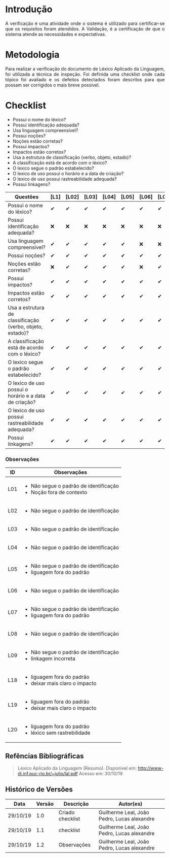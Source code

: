 # Introdução

<p align="justify">
A verificação é uma atividade onde o sistema é utilizado para certificar-se que os requisitos foram atendidos. A Validação, é a certificação de que o sistema atende as necessidades e expectativas.
</p>

# Metodologia

<p align="justify">
Para realizar a verificação do documento de Léxico Aplicado da Linguagem, foi utilizada a técnica de inspeção. Foi definida uma checklist onde cada tópico foi avaliado e os defeitos detectados foram descritos para que possam ser corrigidos o mais breve possível.
</p>

# Checklist
 
 <ul>
  <li> Possui o nome do léxico? 
  <li> Possui identificação adequada?
  <li> Usa linguagem compreensível?
  <li> Possui noções?
  <li> Noções estão corretas?
  <li> Possui impactos?
  <li> Impactos estão corretos?
  <li> Usa a estrutura de classificação (verbo, objeto, estado)?
  <li> A classificação está de acordo com  o léxico?
  <li> O lexico segue o padrão estabelecido?
  <li>  O lexico de uso possui o horário e a data de criação?
  <li> O lexico de uso possui rastreabilidade adequada?
  <li> Possui linkagens?
 </ul>


|Questões |[L1]|[L02]|[L03]|[L04]|[L05]|[L06]|[L07]|[L08]|[L09]|[L10]|[L11]|[L12]|[L13]|[L14]|[L15]|[L16]|[L17]|[L18]|[L19]|[L20]|[L21]|
|-------|----|----|----|----|----|----|----|----|----|----|----|----|----|----|----|----|----|----|----|----|----|
|Possui o nome do léxico?|✔|✔|✔|✔|✔|✔|✔|✔|✔|✔|✔|✔|✔|✔|✔|✔|✔|✔|✔|✔|✔|
|Possui identificação adequada?|❌|❌|❌|❌|❌|❌|❌|❌|❌|✔|✔|✔|✔|✔|✔|✔|✔|✔|✔|✔|✔|
|Usa linguagem compreensível?|✔|✔|✔|✔|✔|❌|❌|✔|✔|✔|✔|❌|✔|✔|✔|✔|✔|❌|❌|❌|✔|
|Possui noções?|✔|✔|✔|✔|✔|✔|✔|✔|✔|✔|✔|✔|✔|✔|✔|✔|✔|✔|✔|✔|✔|
|Noções estão corretas?|❌|✔|✔|✔|✔|❌|✔|✔|✔|✔|✔|✔|✔|✔|✔|✔|✔|✔|✔|✔|✔
|Possui impactos?|✔|✔|✔|✔|✔|✔|✔|✔|✔|✔|✔|✔|✔|✔|✔|✔|✔|✔|✔|✔|✔|
|Impactos estão corretos?|✔|✔|✔|✔|✔|✔|✔|✔|✔|✔|✔|✔|✔|✔|✔|✔|✔|❌|❌|✔|✔|
|Usa a estrutura de classificação (verbo, objeto, estado)?|✔|✔|✔|✔|✔|✔|✔|✔|✔|✔|✔|✔|✔|✔|✔|✔|✔|✔|✔|✔|✔|
|A classificação está de acordo com o léxico?|✔|✔|✔|✔|✔|✔|✔|✔|✔|✔|✔|✔|✔|✔|✔|✔|✔|✔|✔|✔|✔|
|O lexico segue o padrão estabelecido?|✔|✔|✔|✔|✔|✔|✔|✔|✔|✔|✔|✔|✔|✔|✔|✔|✔|✔|✔|✔|✔|
| O lexico de uso possui o horário e a data de criação?|✔|✔|✔|✔|✔|✔|✔|✔|✔|✔|✔|✔|✔|✔|✔|✔|✔|✔|✔|✔|✔|
|O lexico de uso possui rastreabilidade adequada?|✔|✔|✔|✔|✔|✔|✔|✔|✔|✔|✔|✔|✔|✔|✔|✔|✔|✔|✔|❌|✔|
|Possui linkagens?|✔|✔|✔|✔|✔|✔|✔|✔|❌|✔|✔|✔|✔|✔|✔|✔|✔|✔|✔|❌|✔|


### Observações
 
|ID|Observações|
|---|-----------|
|L01|<ul><li>Não segue o padrão de identificação<li>Noção fora de contexto</ul>|
|L02|<ul><li>Não segue o padrão de identificação</ul>|
|L03|<ul><li>Não segue o padrão de identificação</ul>|
|L04|<ul><li>Não segue o padrão de identificação</ul>|
|L05|<ul><li>Não segue o padrão de identificação<li>liguagem fora do padrão</ul>|
|L06|<ul><li>Não segue o padrão de identificação</ul>|
|L07|<ul><li>Não segue o padrão de identificação<li>liguagem fora do padrão</ul>|
|L08|<ul><li>Não segue o padrão de identificação</ul>|
|L09|<ul><li>Não segue o padrão de identificação<li>linkagem incorreta</ul>|
|L18|<ul><li>liguagem fora do padrão<li>deixar mais claro o impacto</ul>|
|L19|<ul><li>liguagem fora do padrão<li>deixar mais claro o impacto</ul>|
|L20|<ul><li>liguagem fora do padrão<li>léxico sem rastrebilidade</ul>|


## Refências Bibliográficas

> Léxico Aplicado da Linguagem (Resumo). Disponível em: http://www-di.inf.puc-rio.br/~julio/lal.pdf Acesso em: 30/10/19

## Histórico de Versões
|Data|Versão|Descrição|Autor(es)|
|----|------|---------|---------|
|29/10/19|1.0|Criado checklist|Guilherme Leal, João Pedro,  Lucas alexandre|
|29/10/19|1.1|checklist|Guilherme Leal, João Pedro,  Lucas alexandre|
|29/10/19|1.2|Observações|Guilherme Leal, João Pedro,  Lucas alexandre|